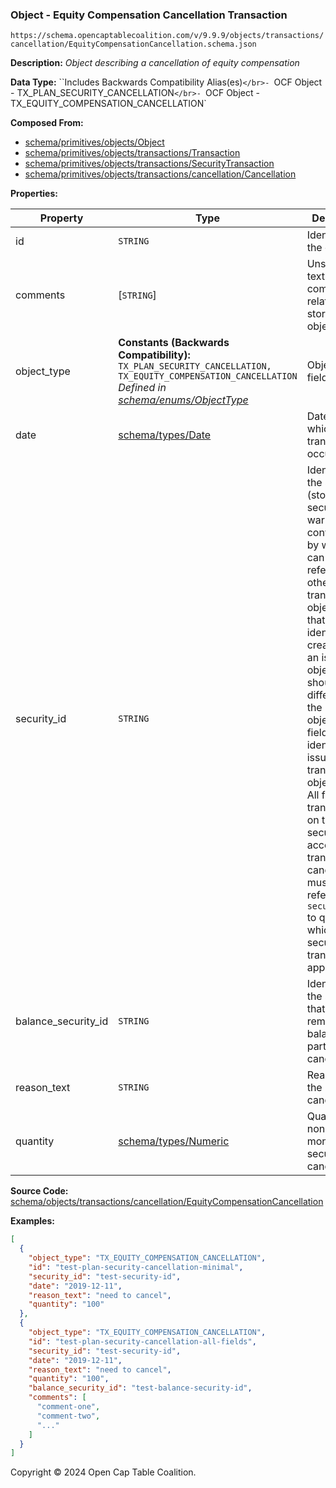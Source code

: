 ### Object - Equity Compensation Cancellation Transaction

`https://schema.opencaptablecoalition.com/v/9.9.9/objects/transactions/cancellation/EquityCompensationCancellation.schema.json`

**Description:** _Object describing a cancellation of equity compensation_

**Data Type:** ``Includes Backwards Compatibility Alias(es)`</br>- `OCF Object - TX_PLAN_SECURITY_CANCELLATION`</br>- `OCF Object - TX_EQUITY_COMPENSATION_CANCELLATION`

**Composed From:**

- [schema/primitives/objects/Object](../../../primitives/objects/Object.md)
- [schema/primitives/objects/transactions/Transaction](../../../primitives/objects/transactions/Transaction.md)
- [schema/primitives/objects/transactions/SecurityTransaction](../../../primitives/objects/transactions/SecurityTransaction.md)
- [schema/primitives/objects/transactions/cancellation/Cancellation](../../../primitives/objects/transactions/cancellation/Cancellation.md)

**Properties:**

| Property            | Type                                                                                                                                                                                   | Description                                                                                                                                                                                                                                                                                                                                                                                                                                                                                                 | Required   |
| ------------------- | -------------------------------------------------------------------------------------------------------------------------------------------------------------------------------------- | ----------------------------------------------------------------------------------------------------------------------------------------------------------------------------------------------------------------------------------------------------------------------------------------------------------------------------------------------------------------------------------------------------------------------------------------------------------------------------------------------------------- | ---------- |
| id                  | `STRING`                                                                                                                                                                               | Identifier for the object                                                                                                                                                                                                                                                                                                                                                                                                                                                                                   | `REQUIRED` |
| comments            | [`STRING`]                                                                                                                                                                             | Unstructured text comments related to and stored for the object                                                                                                                                                                                                                                                                                                                                                                                                                                             | -          |
| object_type         | **Constants (Backwards Compatibility):** `TX_PLAN_SECURITY_CANCELLATION, TX_EQUITY_COMPENSATION_CANCELLATION`</br>_Defined in [schema/enums/ObjectType](../../../enums/ObjectType.md)_ | Object type field                                                                                                                                                                                                                                                                                                                                                                                                                                                                                           | `REQUIRED` |
| date                | [schema/types/Date](../../../types/Date.md)                                                                                                                                            | Date on which the transaction occurred                                                                                                                                                                                                                                                                                                                                                                                                                                                                      | `REQUIRED` |
| security_id         | `STRING`                                                                                                                                                                               | Identifier for the security (stock, plan security, warrant, or convertible) by which it can be referenced by other transaction objects. Note that while this identifier is created with an issuance object, it should be different than the issuance object's `id` field which identifies the issuance transaction object itself. All future transactions on the security (e.g. acceptance, transfer, cancel, etc.) must reference this `security_id` to qualify which security the transaction applies to. | `REQUIRED` |
| balance_security_id | `STRING`                                                                                                                                                                               | Identifier for the security that holds the remainder balance (for partial cancellations)                                                                                                                                                                                                                                                                                                                                                                                                                    | -          |
| reason_text         | `STRING`                                                                                                                                                                               | Reason for the cancellation                                                                                                                                                                                                                                                                                                                                                                                                                                                                                 | `REQUIRED` |
| quantity            | [schema/types/Numeric](../../../types/Numeric.md)                                                                                                                                      | Quantity of non-monetary security units cancelled                                                                                                                                                                                                                                                                                                                                                                                                                                                           | `REQUIRED` |

**Source Code:** [schema/objects/transactions/cancellation/EquityCompensationCancellation](../../../../../../schema/objects/transactions/cancellation/EquityCompensationCancellation.schema.json)

**Examples:**

```json
[
  {
    "object_type": "TX_EQUITY_COMPENSATION_CANCELLATION",
    "id": "test-plan-security-cancellation-minimal",
    "security_id": "test-security-id",
    "date": "2019-12-11",
    "reason_text": "need to cancel",
    "quantity": "100"
  },
  {
    "object_type": "TX_EQUITY_COMPENSATION_CANCELLATION",
    "id": "test-plan-security-cancellation-all-fields",
    "security_id": "test-security-id",
    "date": "2019-12-11",
    "reason_text": "need to cancel",
    "quantity": "100",
    "balance_security_id": "test-balance-security-id",
    "comments": [
      "comment-one",
      "comment-two",
      "..."
    ]
  }
]
```

Copyright © 2024 Open Cap Table Coalition.
